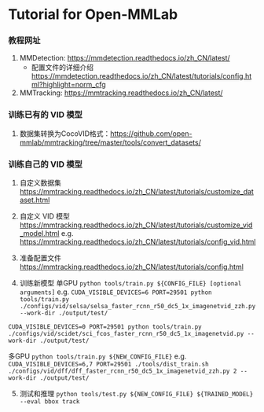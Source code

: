 # Tutorial for Open-MMLab
### 教程网址
1. MMDetection: https://mmdetection.readthedocs.io/zh_CN/latest/
    - 配置文件的详细介绍 https://mmdetection.readthedocs.io/zh_CN/latest/tutorials/config.html?highlight=norm_cfg
2. MMTracking: https://mmtracking.readthedocs.io/zh_CN/latest/

### 训练已有的 VID 模型
1. 数据集转换为CocoVID格式：https://github.com/open-mmlab/mmtracking/tree/master/tools/convert_datasets/

### 训练自己的 VID 模型

1. 自定义数据集
https://mmtracking.readthedocs.io/zh_CN/latest/tutorials/customize_dataset.html

2. 自定义 VID 模型
https://mmtracking.readthedocs.io/zh_CN/latest/tutorials/customize_vid_model.html
e.g.
https://mmtracking.readthedocs.io/zh_CN/latest/tutorials/config_vid.html

3. 准备配置文件
https://mmtracking.readthedocs.io/zh_CN/latest/tutorials/config.html

4. 训练新模型
单GPU
`python tools/train.py ${CONFIG_FILE} [optional arguments]`
e.g.
`CUDA_VISIBLE_DEVICES=6 PORT=29501 python tools/train.py ./configs/vid/selsa/selsa_faster_rcnn_r50_dc5_1x_imagenetvid_zzh.py --work-dir ./output/test/ `

`CUDA_VISIBLE_DEVICES=0 PORT=29501 python tools/train.py ./configs/vid/scidet/sci_fcos_faster_rcnn_r50_dc5_1x_imagenetvid.py --work-dir ./output/test/ `

多GPU
`python tools/train.py ${NEW_CONFIG_FILE}`
e.g.
`CUDA_VISIBLE_DEVICES=6,7 PORT=29501 ./tools/dist_train.sh ./configs/vid/dff/dff_faster_rcnn_r50_dc5_1x_imagenetvid_zzh.py 2 --work-dir ./output/test/ `

5. 测试和推理
`python tools/test.py ${NEW_CONFIG_FILE} ${TRAINED_MODEL} --eval bbox track `

